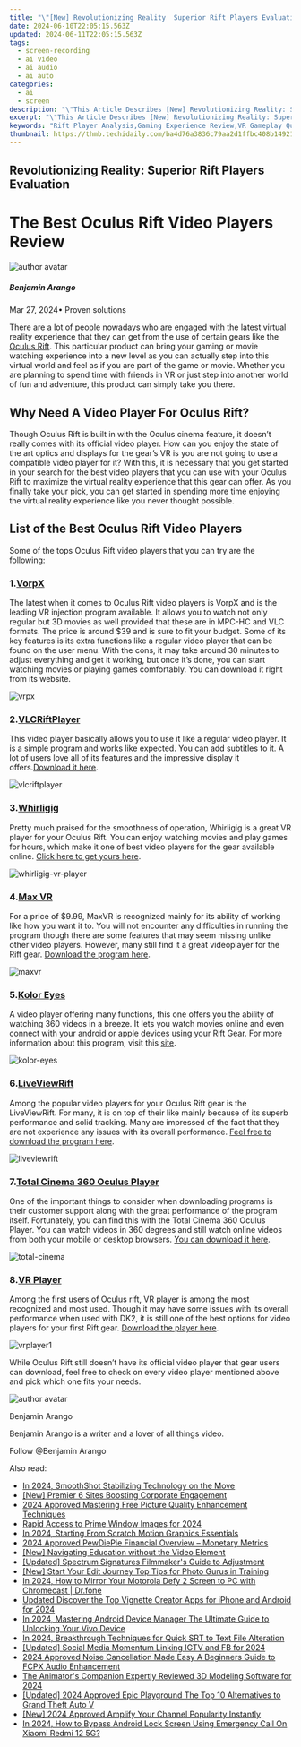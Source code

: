 ```yaml
---
title: "\"[New] Revolutionizing Reality  Superior Rift Players Evaluation\""
date: 2024-06-10T22:05:15.563Z
updated: 2024-06-11T22:05:15.563Z
tags: 
  - screen-recording
  - ai video
  - ai audio
  - ai auto
categories: 
  - ai
  - screen
description: "\"This Article Describes [New] Revolutionizing Reality: Superior Rift Players Evaluation\""
excerpt: "\"This Article Describes [New] Revolutionizing Reality: Superior Rift Players Evaluation\""
keywords: "Rift Player Analysis,Gaming Experience Review,VR Gameplay Quality,Rift User Feedback,Virtual Reality Testing,Superior Rift Performance,Innovative Gaming Insights"
thumbnail: https://thmb.techidaily.com/ba4d76a3836c79aa2d1ffbc408b14921a58fa2b19ac7a8b8eb3ad2286e02cfeb.jpg
---
```


## Revolutionizing Reality: Superior Rift Players Evaluation

# The Best Oculus Rift Video Players Review

![author avatar](https://images.wondershare.com/filmora/article-images/benjamin-arango-author.jpg)

##### Benjamin Arango

 Mar 27, 2024• Proven solutions

There are a lot of people nowadays who are engaged with the latest virtual reality experience that they can get from the use of certain gears like the [Oculus Rift](https://www.oculus.com/). This particular product can bring your gaming or movie watching experience into a new level as you can actually step into this virtual world and feel as if you are part of the game or movie. Whether you are planning to spend time with friends in VR or just step into another world of fun and adventure, this product can simply take you there.

## Why Need A Video Player For Oculus Rift?

Though Oculus Rift is built in with the Oculus cinema feature, it doesn’t really comes with its official video player. How can you enjoy the state of the art optics and displays for the gear’s VR is you are not going to use a compatible video player for it? With this, it is necessary that you get started in your search for the best video players that you can use with your Oculus Rift to maximize the virtual reality experience that this gear can offer. As you finally take your pick, you can get started in spending more time enjoying the virtual reality experience like you never thought possible.

## List of the Best Oculus Rift Video Players

Some of the tops Oculus Rift video players that you can try are the following:

### 1.[VorpX](https://www.vorpx.com/)

The latest when it comes to Oculus Rift video players is VorpX and is the leading VR injection program available. It allows you to watch not only regular but 3D movies as well provided that these are in MPC-HC and VLC formats. The price is around $39 and is sure to fit your budget. Some of its key features is its extra functions like a regular video player that can be found on the user menu. With the cons, it may take around 30 minutes to adjust everything and get it working, but once it’s done, you can start watching movies or playing games comfortably. You can download it right from its website.

![vrpx](https://images.wondershare.com/filmora/resource/vrpx.jpg)

### 2.[VLCRiftPlayer](https://forums.oculus.com/vip/discussion/13132/vlcriftplayer-0-1-6-alpha-dk2-edition-video-player)

This video player basically allows you to use it like a regular video player. It is a simple program and works like expected. You can add subtitles to it. A lot of users love all of its features and the impressive display it offers.[Download it here](https://forums.oculus.com/vip/discussion/13132/vlcriftplayer-0-1-6-alpha-dk2-edition-video-player).

![vlcriftplayer](https://images.wondershare.com/filmora/resource/vlcriftplayer.jpg)

### 3.[Whirligig](http://www.whirligig.xyz/)

Pretty much praised for the smoothness of operation, Whirligig is a great VR player for your Oculus Rift. You can enjoy watching movies and play games for hours, which make it one of best video players for the gear available online. [Click here to get yours here](http://www.whirligig.xyz/player2-1-2/).

![whirligig-vr-player](https://images.wondershare.com/filmora/resource/whirligig-vr-player.jpg)

### 4.[Max VR](http://www.supersinfulsilicon.com/)

For a price of $9.99, MaxVR is recognized mainly for its ability of working like how you want it to. You will not encounter any difficulties in running the program though there are some features that may seem missing unlike other video players. However, many still find it a great videoplayer for the Rift gear. [Download the program here](http://www.supersinfulsilicon.com/).

![maxvr](https://images.wondershare.com/filmora/resource/maxvr.JPG)

### 5.[Kolor Eyes](http://www.kolor.com/kolor-eyes/)

A video player offering many functions, this one offers you the ability of watching 360 videos in a breeze. It lets you watch movies online and even connect with your android or apple devices using your Rift Gear. For more information about this program, visit this [site](http://www.kolor.com/kolor-eyes/).

![kolor-eyes](https://images.wondershare.com/filmora/resource/kolor-eyes.jpg)

### 6.[LiveViewRift](http://soft.viarum.com/liveviewrift/)

Among the popular video players for your Oculus Rift gear is the LiveViewRift. For many, it is on top of their like mainly because of its superb performance and solid tracking. Many are impressed of the fact that they are not experience any issues with its overall performance. [Feel free to download the program here](http://soft.viarum.com/liveviewrift/).

![liveviewrift](https://images.wondershare.com/filmora/resource/liveviewrift.jpg)

### 7.[Total Cinema 360 Oculus Player](http://totalcinema360.com)

One of the important things to consider when downloading programs is their customer support along with the great performance of the program itself. Fortunately, you can find this with the Total Cinema 360 Oculus Player. You can watch videos in 360 degrees and still watch online videos from both your mobile or desktop browsers. [You can download it here](http://totalcinema360.com).

![total-cinema](https://images.wondershare.com/filmora/resource/total-cinema.jpg)

### 8.[VR Player](https://vrplayer.codeplex.com/)

Among the first users of Oculus rift, VR player is among the most recognized and most used. Though it may have some issues with its overall performance when used with DK2, it is still one of the best options for video players for your first Rift gear. [Download the player here](https://vrplayer.codeplex.com/).

![vrplayer1](https://images.wondershare.com/filmora/resource/vrplayer1.jpg)

While Oculus Rift still doesn’t have its official video player that gear users can download, feel free to check on every video player mentioned above and pick which one fits your needs.

![author avatar](https://images.wondershare.com/filmora/article-images/benjamin-arango-author.jpg)

Benjamin Arango

Benjamin Arango is a writer and a lover of all things video.

Follow @Benjamin Arango

<span class="atpl-alsoreadstyle">Also read:</span>
<div><ul>
<li><a href="https://extra-support.techidaily.com/in-2024-smoothshot-stabilizing-technology-on-the-move/"><u>In 2024, SmoothShot Stabilizing Technology on the Move</u></a></li>
<li><a href="https://extra-support.techidaily.com/new-premier-6-sites-boosting-corporate-engagement/"><u>[New] Premier 6 Sites Boosting Corporate Engagement</u></a></li>
<li><a href="https://extra-support.techidaily.com/2024-approved-mastering-free-picture-quality-enhancement-techniques/"><u>2024 Approved  Mastering Free Picture Quality Enhancement Techniques</u></a></li>
<li><a href="https://extra-support.techidaily.com/rapid-access-to-prime-window-images-for-2024/"><u>Rapid Access to Prime Window Images for 2024</u></a></li>
<li><a href="https://extra-support.techidaily.com/in-2024-starting-from-scratch-motion-graphics-essentials/"><u>In 2024, Starting From Scratch  Motion Graphics Essentials</u></a></li>
<li><a href="https://extra-support.techidaily.com/2024-approved-pewdiepie-financial-overview-monetary-metrics/"><u>2024 Approved  PewDiePie Financial Overview – Monetary Metrics</u></a></li>
<li><a href="https://extra-support.techidaily.com/new-navigating-education-without-the-video-element/"><u>[New] Navigating Education without the Video Element</u></a></li>
<li><a href="https://extra-support.techidaily.com/updated-spectrum-signatures-filmmakers-guide-to-adjustment/"><u>[Updated] Spectrum Signatures  Filmmaker's Guide to Adjustment</u></a></li>
<li><a href="https://extra-support.techidaily.com/new-start-your-edit-journey-top-tips-for-photo-gurus-in-training/"><u>[New] Start Your Edit Journey  Top Tips for Photo Gurus in Training</u></a></li>
<li><a href="https://screen-mirror.techidaily.com/in-2024-how-to-mirror-your-motorola-defy-2-screen-to-pc-with-chromecast-drfone-by-drfone-android/"><u>In 2024, How to Mirror Your Motorola Defy 2 Screen to PC with Chromecast | Dr.fone</u></a></li>
<li><a href="https://video-creation-software.techidaily.com/updated-discover-the-top-vignette-creator-apps-for-iphone-and-android-for-2024/"><u>Updated Discover the Top Vignette Creator Apps for iPhone and Android for 2024</u></a></li>
<li><a href="https://android-unlock.techidaily.com/in-2024-mastering-android-device-manager-the-ultimate-guide-to-unlocking-your-vivo-device-by-drfone-android/"><u>In 2024, Mastering Android Device Manager The Ultimate Guide to Unlocking Your Vivo Device</u></a></li>
<li><a href="https://extra-lessons.techidaily.com/in-2024-breakthrough-techniques-for-quick-srt-to-text-file-alteration/"><u>In 2024, Breakthrough Techniques for Quick SRT to Text File Alteration</u></a></li>
<li><a href="https://instagram-video-files.techidaily.com/updated-social-media-momentum-linking-igtv-and-fb-for-2024/"><u>[Updated] Social Media Momentum  Linking IGTV and FB for 2024</u></a></li>
<li><a href="https://smart-video-creator.techidaily.com/2024-approved-noise-cancellation-made-easy-a-beginners-guide-to-fcpx-audio-enhancement/"><u>2024 Approved Noise Cancellation Made Easy A Beginners Guide to FCPX Audio Enhancement</u></a></li>
<li><a href="https://some-guidance.techidaily.com/the-animators-companion-expertly-reviewed-3d-modeling-software-for-2024/"><u>The Animator's Companion  Expertly Reviewed 3D Modeling Software for 2024</u></a></li>
<li><a href="https://screen-sharing-recording.techidaily.com/updated-2024-approved-epic-playground-the-top-10-alternatives-to-grand-theft-auto-v/"><u>[Updated] 2024 Approved  Epic Playground  The Top 10 Alternatives to Grand Theft Auto V</u></a></li>
<li><a href="https://facebook-record-videos.techidaily.com/new-2024-approved-amplify-your-channel-popularity-instantly/"><u>[New] 2024 Approved  Amplify Your Channel Popularity Instantly</u></a></li>
<li><a href="https://unlock-android.techidaily.com/in-2024-how-to-bypass-android-lock-screen-using-emergency-call-on-xiaomi-redmi-12-5g-by-drfone-android/"><u>In 2024, How to Bypass Android Lock Screen Using Emergency Call On Xiaomi Redmi 12 5G?</u></a></li>
</ul></div>

<ins class="adsbygoogle"
      style="display:block"
      data-ad-client="ca-pub-7571918770474297"
      data-ad-slot="8358498916"
      data-ad-format="auto"
      data-full-width-responsive="true"></ins>